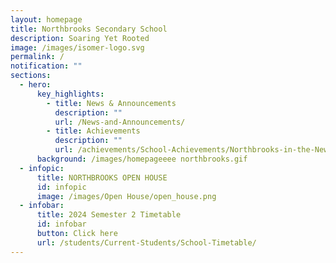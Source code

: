 ```yaml
---
layout: homepage
title: Northbrooks Secondary School
description: Soaring Yet Rooted
image: /images/isomer-logo.svg
permalink: /
notification: ""
sections:
  - hero:
      key_highlights:
        - title: News & Announcements
          description: ""
          url: /News-and-Announcements/
        - title: Achievements
          description: ""
          url: /achievements/School-Achievements/Northbrooks-in-the-News-2020-2021/
      background: /images/homepageeee northbrooks.gif
  - infopic:
      title: NORTHBROOKS OPEN HOUSE
      id: infopic
      image: /images/Open House/open_house.png
  - infobar:
      title: 2024 Semester 2 Timetable
      id: infobar
      button: Click here
      url: /students/Current-Students/School-Timetable/
---
```

